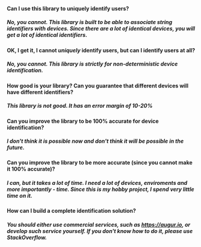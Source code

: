 #### Can I use this library to uniquely identify users?
##### No, you cannot. This library is built to be able to associate string identifiers with devices. Since there are a lot of identical devices, you will get a lot of identical identifiers.

#### OK, I get it, I cannot _uniquely_ identify users, but can I identify users at all?
##### No, you cannot. This library is strictly for non-deterministic device identification.


#### How good is your library? Can you guarantee that different devices will have different identifiers?
##### This library is not good. It has an error margin of 10-20%

#### Can you improve the library to be 100% accurate for device identification?
##### I don't think it is possible now and don't think it will be possible in the future.

#### Can you improve the library to be more accurate (since you cannot make it 100% accurate)?
##### I can, but it takes a lot of time. I need a lot of devices, enviroments and more importantly - time. Since this is my hobby project, I spend very little time on it.

#### How can I build a complete identification solution?
##### You should either use commercial services, such as https://augur.io, or develop such service yourself. If you don't know how to do it, please use StackOverflow.
